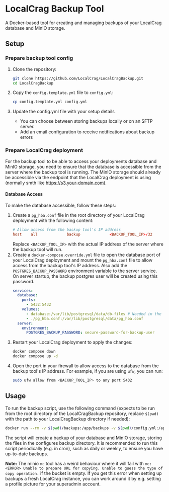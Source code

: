 # LocalCrag Backup Tool

A Docker-based tool for creating and managing backups of your LocalCrag database and MinIO storage.

## Setup

### Prepare backup tool config

1. Clone the repository:
   ```bash
   git clone https://github.com/LocalCrag/LocalCragBackup.git
   cd LocalCragBackup
   ```

2. Copy the `config.template.yml` file to `config.yml`:
   ```bash
   cp config.template.yml config.yml
   ```

3. Update the config.yml file with your setup details
     - You can choose between storing backups locally or on an SFTP server.
     - Add an email configuration to receive notifications about backup errors

### Prepare LocalCrag deployment

For the backup tool to be able to access your deployments database and MinIO storage, 
you need to ensure that the database is accessible from the server where the backup tool is running. The MinIO storage 
should already be accessible via the endpoint that the LocalCrag deployment is using (normally smth like https://s3.your-domain.com).

#### Database Access

To make the database accessible, follow these steps:

1. Create a `pg_hba.conf` file in the root directory of your LocalCrag deployment with the following content:
   ```conf
   # Allow access from the backup tool's IP address
   host    all             backup             <BACKUP_TOOL_IP>/32            md5
   ```
   Replace `<BACKUP_TOOL_IP>` with the actual IP address of the server where the backup tool will run.
2. Create a `docker-compose.override.yml` file to open the database port of your LocalCrag deployment and mount the `pg_hba.conf` file to allow access from the backup tool's IP address. Also add the `POSTGRES_BACKUP_PASSWORD` environment variable to the server service. On server startup, the backup postgres user will be created using this password.
   ```yaml
   services:
     database:
       ports:
         - 5432:5432
       volumes:
         - database:/var/lib/postgresql/data/db-files # Needed in the override file as well as lists get replaced, not merged
         - ./pg_hba.conf:/var/lib/postgresql/data/pg_hba.conf
     server:
       environment:
         POSTGRES_BACKUP_PASSWORD: secure-password-for-backup-user
   ```
3. Restart your LocalCrag deployment to apply the changes:
   ```bash
   docker compose down
   docker compose up -d
   ```
4. Open the port in your firewall to allow access to the database from the backup tool's IP address. For example, if you are using `ufw`, you can run:
   ```bash
   sudo ufw allow from <BACKUP_TOOL_IP> to any port 5432
   ```

## Usage

To run the backup script, use the following command (expects to be run from the root directory of the LocalCragBackup repository, replace `$(pwd)` with the path to your LocalCragBackup directory if needed):

   ```bash
   docker run --rm -v $(pwd)/backups:/app/backups -v $(pwd)/config.yml:/app/config.yml ghcr.io/localcrag/localcrag-backup:latest
   ```

The script will create a backup of your database and MinIO storage, storing the files in the configures backup
directory. It is recommended to run this script periodically (e.g. in cron), such as daily or weekly, to ensure you have
up-to-date backups.

**Note:** The minio `mc` tool has a weird behaviour where it will fail with `mc: <ERROR> Unable to prepare URL for copying. Unable to guess the type of copy operation.` if the bucket is empty. If you get this error when setting up backups a fresh LocalCrag instance, you can work around it by e.g. setting a profile picture for your superadmin account.  